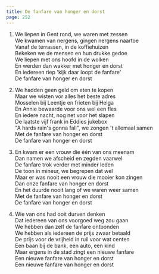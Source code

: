 ```yaml
---
title: De fanfare van honger en dorst
page: 252
---  
```


1.  We liepen in Gent rond, we waren met zessen  
We kwamen van nergens, gingen nergens naartoe  
Vanaf de terrassen, in de koffiehuizen  
Bekeken we de mensen en hun drukke gedoe  
We liepen met ons hoofd in de wolken  
En werden dan wakker met honger en dorst  
En iedereen riep 'kijk daar loopt de fanfare'  
De fanfare van honger en dorst  


2. We hadden geen geld om eten te kopen  
Maar we wisten vor alles het beste adres  
Mosselen bij Leentje en frieten bij Helga  
En Annie bewaarde voor ons wel een fles  
En iedere nacht, nog net voor het slapen  
De laatste vijf frank in Eddies jukebox  
"A hards rain's gonna fall", we zongen 't allemaal samen  
Met de fanfare van honger en dorst  
De fanfare van honger en dorst  


3. En kwam er een vrouw die één van ons meenam  
Dan namen we afscheid en zegden vaarwel  
De fanfare trok verder met minder leden  
De toon in mineur, we begrepen dat wel  
Maar er was nooit een vrouw die mooier kon zingen  
Dan onze fanfare van honger en dorst  
En het duurde nooit lang of we waren weer samen  
Met de fanfare van honger en dorst  
De fanfare van honger en dorst  


4. Wie van ons had ooit durven denken  
Dat iedereen van ons voorgoed weg zou gaan  
We hebben dan zelf de fanfare ontbonden  
We hebben als iedereen de prijs zwaar betaald  
De prijs voor de vrijheid in ruil voor wat centen  
Een baan bij de bank, een auto, een kind  
Maar ergens in de stad zingt een nieuwe fanfare  
Een nieuwe fanfare van honger en dorst  
Een nieuwe fanfare van honger en dorst  